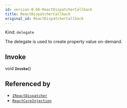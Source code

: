 ```yaml
---
id: version-0.66-ReactDispatcherCallback
title: ReactDispatcherCallback
original_id: ReactDispatcherCallback
---
```


Kind: `delegate`

The delegate is used to create property value on-demand.

## Invoke
void **`Invoke`**()





## Referenced by
- [`IReactDispatcher`](IReactDispatcher)
- [`ReactCoreInjection`](ReactCoreInjection)
